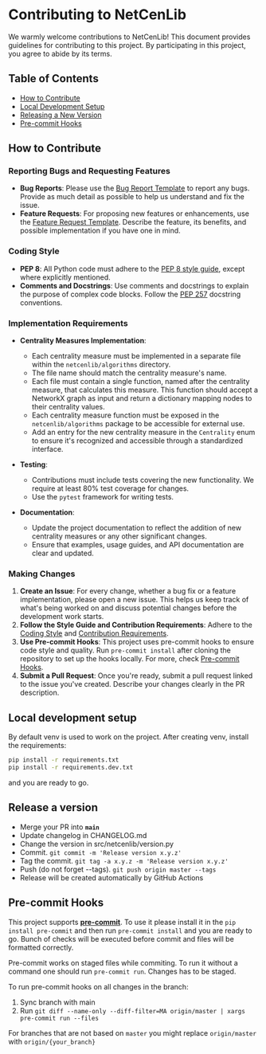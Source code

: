 # Contributing to NetCenLib

We warmly welcome contributions to NetCenLib! This document provides guidelines for contributing to this project. By participating in this project, you agree to abide by its terms.

## Table of Contents
- [How to Contribute](#how-to-contribute)
- [Local Development Setup](#local-development-setup)
- [Releasing a New Version](#releasing-a-new-version)
- [Pre-commit Hooks](#pre-commit-hooks)

## How to Contribute

### Reporting Bugs and Requesting Features

- **Bug Reports**: Please use the [Bug Report Template](.github/ISSUE_TEMPLATE/bug_report.md) to report any bugs. Provide as much detail as possible to help us understand and fix the issue.
- **Feature Requests**: For proposing new features or enhancements, use the [Feature Request Template](.github/ISSUE_TEMPLATE/feature_request.md). Describe the feature, its benefits, and possible implementation if you have one in mind.

### Coding Style

- **PEP 8**: All Python code must adhere to the [PEP 8 style guide](https://www.python.org/dev/peps/pep-0008/), except where explicitly mentioned.
- **Comments and Docstrings**: Use comments and docstrings to explain the purpose of complex code blocks. Follow the [PEP 257](https://www.python.org/dev/peps/pep-0257/) docstring conventions.

### Implementation Requirements

- **Centrality Measures Implementation**:
  - Each centrality measure must be implemented in a separate file within the `netcenlib/algorithms` directory.
  - The file name should match the centrality measure's name.
  - Each file must contain a single function, named after the centrality measure, that calculates this measure. This function should accept a NetworkX graph as input and return a dictionary mapping nodes to their centrality values.
  - Each centrality measure function must be exposed in the `netcenlib/algorithms` package to be accessible for external use.
  - Add an entry for the new centrality measure in the `Centrality` enum to ensure it's recognized and accessible through a standardized interface.

- **Testing**:
  - Contributions must include tests covering the new functionality. We require at least 80% test coverage for changes.
  - Use the `pytest` framework for writing tests.

- **Documentation**:
  - Update the project documentation to reflect the addition of new centrality measures or any other significant changes.
  - Ensure that examples, usage guides, and API documentation are clear and updated.

### Making Changes

1. **Create an Issue**: For every change, whether a bug fix or a feature implementation, please open a new issue. This helps us keep track of what's being worked on and discuss potential changes before the development work starts.
2. **Follow the Style Guide and Contribution Requirements**: Adhere to the [Coding Style](#coding-style) and [Contribution Requirements](#contribution-requirements).
3. **Use Pre-commit Hooks**: This project uses pre-commit hooks to ensure code style and quality. Run `pre-commit install` after cloning the repository to set up the hooks locally. For more, check [Pre-commit Hooks](#pre-commit-hooks).
4. **Submit a Pull Request**: Once you're ready, submit a pull request linked to the issue you've created. Describe your changes clearly in the PR description.


## Local development setup

By default venv is used to work on the project. After creating venv, install the requirements:

```bash
pip install -r requirements.txt
pip install -r requirements.dev.txt
```
and you are ready to go.

## Release a version

- Merge your PR into **`main`**
- Update changelog in CHANGELOG.md
- Change the version in src/netcenlib/version.py
- Commit. `git commit -m 'Release version x.y.z'`
- Tag the commit. `git tag -a x.y.z -m 'Release version x.y.z'`
- Push (do not forget --tags). `git push origin master --tags`
- Release will be created automatically by GitHub Actions


## Pre-commit Hooks

This project supports [**pre-commit**](https://pre-commit.com/). To use it please install it
in the `pip install pre-commit` and then run `pre-commit install` and you are ready to go.
Bunch of checks will be executed before commit and files will be formatted correctly.

Pre-commit works on staged files while commiting. To run it without a command one should run `pre-commit run`. Changes has to be staged.

To run pre-commit hooks on all changes in the branch:

1.  Sync branch with main
1.  Run `git diff --name-only --diff-filter=MA origin/master | xargs pre-commit run --files`

For branches that are not based on `master` you might replace `origin/master` with `origin/{your_branch}`
